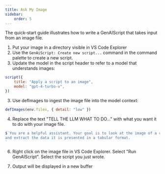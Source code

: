 ```yaml
---
title: Ask My Image
sidebar:
    order: 5
---
```


The quick-start guide illustrates how to write a GenAIScript that takes input from an image file.

1. Put your image in a directory visible in VS Code Explorer
2. Use the `GenAiScript: Create new script...` command in the command palette to create a new script.
3. Update the model in the script header to refer to a model that understands images:

```js
script({
    title: "Apply a script to an image",
    model: "gpt-4-turbo-v",
})
```

3. Use defImages to ingest the image file into the model context:

```js
defImages(env.files, { detail: "low" })
```

4. Replace the text "TELL THE LLM WHAT TO DO..." with what you want it to do with your image file.

```js
$`You are a helpful assistant. Your goal is to look at the image of a chart provided
and extract the data it is presented in a tabular format.
`
```

6. Right click on the image file in VS Code Explorer. Select "Run GenAIScript". Select the script you just wrote.

7. Output will be displayed in a new buffer
